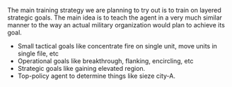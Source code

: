 The main training strategy we are planning to try out is to train on layered strategic goals.
The main idea is to teach the agent in a very much similar manner to the way an actual military organization would plan to achieve its goal.

- Small tactical goals like concentrate fire on single unit, move units in single file, etc
- Operational goals like breakthrough, flanking, encircling, etc
- Strategic goals like gaining elevated region.
- Top-policy agent to determine things like sieze city-A.